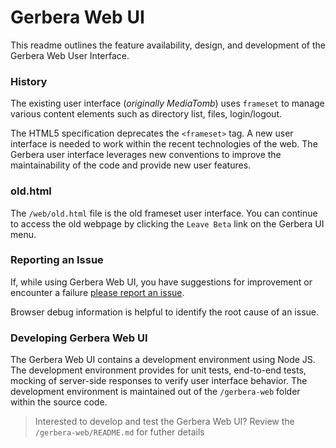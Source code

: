 # Gerbera Web UI

This readme outlines the feature availability, design, and development 
of the Gerbera Web User Interface.

### History

The existing user interface (_originally MediaTomb_) uses `frameset` to
manage various content elements such as directory list, files, login/logout.

The HTML5 specification deprecates the `<frameset>` tag.  A new user interface
is needed to work within the recent technologies of the web.  The Gerbera
user interface leverages new conventions to improve the maintainability of the
code and provide new user features.

### old.html

The `/web/old.html` file is the old frameset user interface.  You can continue to access the old webpage
by clicking the `Leave Beta` link on the Gerbera UI menu.


### Reporting an Issue

If, while using Gerbera Web UI, you have suggestions for improvement
or encounter a failure [please report an issue](https://github.com/gerbera/gerbera/issues).

Browser debug information is helpful to identify the root cause of an issue.


### Developing Gerbera Web UI

The Gerbera Web UI contains a development environment using Node JS.  The development environment
provides for unit tests, end-to-end tests, mocking of server-side responses to verify user interface
behavior.  The development environment is maintained out of the `/gerbera-web` folder within the source code.

> Interested to develop and test the Gerbera Web UI? Review the `/gerbera-web/README.md` for futher details